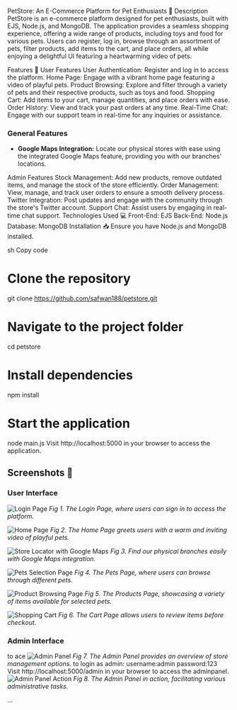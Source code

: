 PetStore: An E-Commerce Platform for Pet Enthusiasts 🐾
Description
PetStore is an e-commerce platform designed for pet enthusiasts, built with EJS, Node.js, and MongoDB. The application provides a seamless shopping experience, offering a wide range of products, including toys and food for various pets. Users can register, log in, browse through an assortment of pets, filter products, add items to the cart, and place orders, all while enjoying a delightful UI featuring a heartwarming video of pets.

Features 🚀
User Features
User Authentication: Register and log in to access the platform.
Home Page: Engage with a vibrant home page featuring a video of playful pets.
Product Browsing: Explore and filter through a variety of pets and their respective products, such as toys and food.
Shopping Cart: Add items to your cart, manage quantities, and place orders with ease.
Order History: View and track your past orders at any time.
Real-Time Chat: Engage with our support team in real-time for any inquiries or assistance.


### General Features
- **Google Maps Integration:** Locate our physical stores with ease using the integrated Google Maps feature, providing you with our branches' locations.

Admin Features
Stock Management: Add new products, remove outdated items, and manage the stock of the store efficiently.
Order Management: View, manage, and track user orders to ensure a smooth delivery process.
Twitter Integration: Post updates and engage with the community through the store's Twitter account.
Support Chat: Assist users by engaging in real-time chat support.
Technologies Used 💻
Front-End: EJS
Back-End: Node.js
Database: MongoDB
Installation 📥
Ensure you have Node.js and MongoDB installed.

sh
Copy code
# Clone the repository
git clone https://github.com/safwan188/petstore.git

# Navigate to the project folder
cd petstore

# Install dependencies
npm install

# Start the application
node main.js
Visit http://localhost:5000 in your browser to access the application.

## Screenshots 📸

### User Interface

![Login Page](login.png)
*Fig 1. The Login Page, where users can sign in to access the platform.*

![Home Page](home.png)
*Fig 2. The Home Page greets users with a warm and inviting video of playful pets.*

![Store Locator with Google Maps](maps.png)
*Fig 3. Find our physical branches easily with Google Maps integration.*

![Pets Selection Page](pets.png)
*Fig 4. The Pets Page, where users can browse through different pets.*

![Product Browsing Page](products.png)
*Fig 5. The Products Page, showcasing a variety of items available for selected pets.*

![Shopping Cart](cart.png)
*Fig 6. The Cart Page allows users to review items before checkout.*

### Admin Interface
to ace
![Admin Panel](adminpanel.png)
*Fig 7. The Admin Panel provides an overview of store management options.*
to login as admin:
username:admin
password:123
Visit http://localhost:5000/admin in your browser to access the adminpanel.
![Admin Panel Action](adminpanelaction.png)
*Fig 8. The Admin Panel in action, facilitating various administrative tasks.*



...



